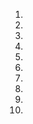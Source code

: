 1. [LAB-01]:(https://github.com/karthikeyan0741/AI-ML-2024-BATCH-1/blob/main/AIML%20assignment%201.ipynb)
2. [LAB-02]:(https://github.com/karthikeyan0741/AI-ML-2024-BATCH-1/blob/main/AIML_assignment_2.ipynb)
3. [LAB-03]:(LAB_3_AIML.ipynb)
4. [LAB-04]:()
5. [LAB-05]:()
6. [LAB-06]:()
7. [LAB-07]:()
8. [LAB-08]:()
9. [LAB-09]:()
10.
